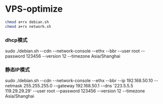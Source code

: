 # VPS-optimize

```bash
chmod a+rx debian.sh
chmod a+rx network.sh
```

### dhcp模式

sudo ./debian.sh --cdn --network-console --ethx --bbr --user root --password 123456 --version 12 --timezone Asia/Shanghai

### 静态IP模式

sudo ./debian.sh --cdn --network-console --ethx --bbr --ip 192.168.50.10 --netmask 255.255.255.0 --gateway 192.168.50.1 --dns '223.5.5.5 119.29.29.29' --user root --password 123456 --version 12 --timezone Asia/Shanghai
